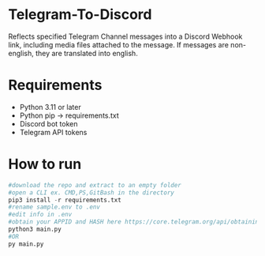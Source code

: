 # Telegram-To-Discord
Reflects specified Telegram Channel messages into a Discord Webhook link, including media files attached to the message. If messages are non-english, they are translated into english.

# Requirements

- Python 3.11 or later
- Python pip -> requirements.txt
- Discord bot token
- Telegram API tokens

# How to run
```py
#download the repo and extract to an empty folder
#open a CLI ex. CMD,PS,GitBash in the directory
pip3 install -r requirements.txt
#rename sample.env to .env
#edit info in .env
#obtain your APPID and HASH here https://core.telegram.org/api/obtaining_api_id
python3 main.py
#OR
py main.py
```
